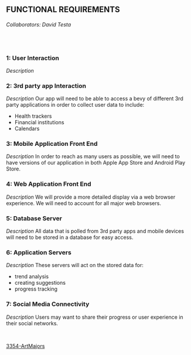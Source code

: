 ## FUNCTIONAL REQUIREMENTS
###### Collaborators: David Testa
<br />

### 1:   User Interaction
*Description* 

### 2:   3rd party app Interaction
*Description* Our app will need to be able to access a bevy of different 3rd party applications in order to collect user data to include:
   * Health trackers
   * Financial institutions
   * Calendars

### 3:   Mobile Application Front End
*Description* In order to reach as many users as possible, we will need to have versions of our application in both Apple App Store and Android Play Store.

### 4:   Web Application Front End
*Description* We will provide a more detailed display via a web browser experience. We will need to account for all major web browsers.

### 5:   Database Server
*Description* All data that is polled from 3rd party apps and mobile devices will need to be stored in a database for easy access.

### 6:   Application Servers
*Description* These servers will act on the stored data for:
   * trend analysis
   * creating suggestions
   * progress tracking

### 7:   Social Media Connectivity
*Description* Users may want to share their progress or user experience in their social networks.



<br />

[3354-ArtMajors](https://github.com/dtesta82/3354-ArtMajors)